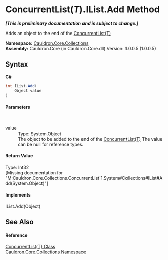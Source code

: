 # ConcurrentList(*T*).IList.Add Method 
 _**\[This is preliminary documentation and is subject to change.\]**_

Adds an object to the end of the <a href="T_Cauldron_Core_Collections_ConcurrentList_1">ConcurrentList(T)</a>

**Namespace:**&nbsp;<a href="N_Cauldron_Core_Collections">Cauldron.Core.Collections</a><br />**Assembly:**&nbsp;Cauldron.Core (in Cauldron.Core.dll) Version: 1.0.0.5 (1.0.0.5)

## Syntax

**C#**<br />
``` C#
int IList.Add(
	Object value
)
```


#### Parameters
&nbsp;<dl><dt>value</dt><dd>Type: System.Object<br />The object to be added to the end of the <a href="T_Cauldron_Core_Collections_ConcurrentList_1">ConcurrentList(T)</a> The value can be null for reference types.</dd></dl>

#### Return Value
Type: Int32<br />\[Missing <returns> documentation for "M:Cauldron.Core.Collections.ConcurrentList`1.System#Collections#IList#Add(System.Object)"\]

#### Implements
IList.Add(Object)<br />

## See Also


#### Reference
<a href="T_Cauldron_Core_Collections_ConcurrentList_1">ConcurrentList(T) Class</a><br /><a href="N_Cauldron_Core_Collections">Cauldron.Core.Collections Namespace</a><br />